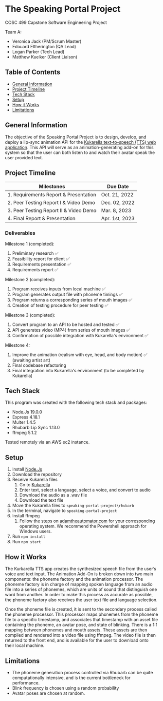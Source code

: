 # The Speaking Portal Project

COSC 499 Capstone Software Engineering Project

Team A:

- Veronica Jack (PM/Scrum Master)
- Edouard Eltherington (QA Lead)
- Logan Parker (Tech Lead)
- Matthew Kuelker (Client Liaison)

## Table of Contents

- [General Information](#general-information)
- [Project Timeline](#project-timeline)
- [Tech Stack](#tech-stack)
- [Setup](#setup)
- [How it Works](#how-it-works)
- [Limitations](#limitations)

## General Information

The objective of the Speaking Portal Project is to design, develop, and deploy a lip-sync animation API for the
[Kukarella text-to-speech (TTS) web application](https://www.kukarella.com/). This API will serve as an
animation-generating add-on for this system so that the user can both listen to and watch their avatar speak the user
provided text.

## Project Timeline

| Milestones                             | Due Date      |
|----------------------------------------|---------------|
| 1. Requirements Report & Presentation  | Oct. 21, 2022 |
| 2. Peer Testing Report I & Video Demo  | Dec. 02, 2022 |
| 3. Peer Testing Report II & Video Demo | Mar. 8, 2023 |
| 4. Final Report & Presentation         | Apr. 1st, 2023 |

### Deliverables

Milestone 1 (completed):

1. Preliminary research ✅
2. Feasibility report for client ✅
3. Requirements presentation ✅
4. Requirements report ✅

Milestone 2 (completed):

1. Program receives inputs from local machine ✅
2. Program generates output file with phoneme timings ✅
3. Program returns a corresponding series of mouth images ✅
4. Creation of testing procedure for peer testing ✅

Milestone 3 (completed):

1. Convert program to an API to be hosted and tested ✅
2. API generates video (MP4) from series of mouth images ✅
3. Confirmation of possible integration with Kukarella's environment ✅

Milestone 4:

1. Improve the animation (realism with eye, head, and body motion) ✅ (awaiting artist art)
2. Final codebase refactoring
3. Final integration into Kukarella's environment (to be completed by Kukarella)

## Tech Stack

This program was created with the following tech stack and packages:

- Node.Js 19.0.0
- Express 4.18.1
- Multer 1.4.5
- Rhubarb Lip Sync 1.13.0
- ffmpeg 5.1.2

Tested remotely via an AWS ec2 instance.


## Setup

1. Install [Node.Js](https://nodejs.org/en/)
2. Download the repository
3. Receive Kukarella files
    1. Go to [Kukarella](https://www.kukarella.com/)
    2. Enter text, select a language, select a voice, and convert to audio
    3. Download the audio as a .wav file
    4. Download the text file
4. Move the Kukarella files to `speaking-portal-project\rhubarb`
5. In the terminal, navigate to `speaking-portal-project`
6. Install ffmpeg
   1. Follow the steps on [adamtheautomator.com](https://adamtheautomator.com/install-ffmpeg/) for your corresponding
   operating system. We recommend the Powershell approach for Windows users.
7. Run `npm install`
8. Run `npm start`

## How it Works

The Kurkarella TTS app creates the synthesized speech file from the user’s voice and text input. The Animation Add-On
is broken down into two main components: the phoneme factory and the animation processor. The phoneme factory is in
charge of mapping spoken language from an audio file into a series of phonemes, which are units of sound that
distinguish one word from another. In order to make this process as accurate as possible, the phoneme factory also
receives the user text file and language selection.

Once the phoneme file is created, it is sent to the secondary process called the phoneme processor. This processor maps phonemes from the phoneme file 
to a specific timestamp, and associates that timestamp with an asset file containing the phoneme, an avatar pose, and state of blinking. There is a 1:1 
mapping between phonemes and mouth assets. These assets are then compiled and rendered into a video file using ffmpeg. The video file is then returned to 
the front end, and is available for the user to download onto their local machine.

## Limitations

- The phoneme generation process controlled via Rhubarb can be quite computationally intensive, and is the current bottleneck for performance.
- Blink frequency is chosen using a random probability
- Avatar poses are chosen at random.

